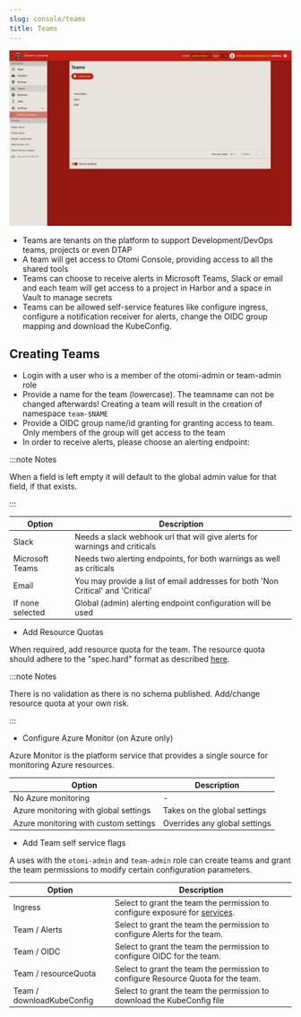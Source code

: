 ```yaml
---
slug: console/teams
title: Teams
---
```


![Console: new team](img/teams.png)

- Teams are tenants on the platform to support Development/DevOps teams, projects or even DTAP
- A team will get access to Otomi Console, providing access to all the shared tools
- Teams can choose to receive alerts in Microsoft Teams, Slack or email and each team will get access to a project in Harbor and a space in Vault to manage secrets
- Teams can be allowed self-service features like configure ingress, configure a notification receiver for alerts, change the OIDC group mapping and download the KubeConfig.

## Creating Teams

- Login with a user who is a member of the otomi-admin or team-admin role
- Provide a name for the team (lowercase). The teamname can not be changed afterwards! Creating a team will result in the creation of namespace `team-$NAME`
- Provide a OIDC group name/id granting for granting access to team. Only members of the group will get access to the team
- In order to receive alerts, please choose an alerting endpoint:

:::note Notes

When a field is left empty it will default to the global admin value for that field, if that exists.

:::

| Option          | Description                                                                      |
| --------------- | -------------------------------------------------------------------------------- |
| Slack           | Needs a slack webhook url that will give alerts for warnings and criticals       |
| Microsoft Teams | Needs two alerting endpoints, for both warnings as well as criticals             |
| Email           | You may provide a list of email addresses for both 'Non Critical' and 'Critical' |
| If none selected            | Global (admin) alerting endpoint configuration will be used                      |

- Add Resource Quotas

When required, add resource quota for the team. The resource quota should adhere to the "spec.hard" format as described [here](https://kubernetes.io/docs/concepts/policy/resource-quotas/).

:::note Notes

There is no validation as there is no schema published. Add/change resource quota at your own risk.

:::

- Configure Azure Monitor (on Azure only)

Azure Monitor is the platform service that provides a single source for monitoring Azure resources.

| Option                                | Description                   |
| ------------------------------------- | ----------------------------- |
| No Azure monitoring                   | -                             |
| Azure monitoring with global settings | Takes on the global settings  |
| Azure monitoring with custom settings | Overrides any global settings |

- Add Team self service flags

A uses with the `otomi-admin` and `team-admin` role can create teams and grant the team permissions to modify certain configuration parameters.

| Option               | Description                                                                             |
| -------------------- | --------------------------------------------------------------------------------------- |
| Ingress              | Select to grant the team the permission to configure exposure for [services](services). |
| Team / Alerts        | Select to grant the team the permission to configure Alerts for the team.               |
| Team / OIDC          | Select to grant the team the permission to configure OIDC for the team.                 |
| Team / resourceQuota | Select to grant the team the permission to configure Resource Quota for the team.       |
| Team / downloadKubeConfig | Select to grant the team the permission to download the KubeConfig file            |

